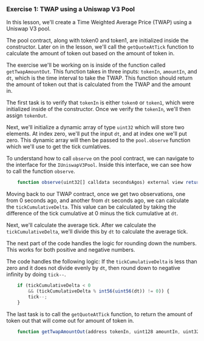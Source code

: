 ### Exercise 1: TWAP using a Uniswap V3 Pool

In this lesson, we'll create a Time Weighted Average Price (TWAP) using a Uniswap V3 pool.

The pool contract, along with token0 and token1, are initialized inside the constructor. Later on in the lesson, we'll call the `getQuoteAtTick` function to calculate the amount of token out based on the amount of token in.

The exercise we'll be working on is inside of the function called `getTwapAmountOut`. This function takes in three inputs: `tokenIn`, `amountIn`, and `dt`, which is the time interval to take the TWAP. This function should return the amount of token out that is calculated from the TWAP and the amount in.

The first task is to verify that `tokenIn` is either `token0` or `token1`, which were initialized inside of the constructor. Once we verify the `tokenIn`, we'll then assign `tokenOut`.

Next, we'll initialize a dynamic array of type `uint32` which will store two elements. At index zero, we'll put the input `dt`, and at index one we'll put zero. This dynamic array will then be passed to the `pool.observe` function which we'll use to get the tick cumlatives.

To understand how to call `observe` on the pool contract, we can navigate to the interface for the `IUniswapV3Pool`. Inside this interface, we can see how to call the function `observe`.

```javascript
    function observe(uint32[] calldata secondsAgos) external view returns (int56[] memory tickCumulatives, uint160[] memory secondsPerLiquidityCumulativeX128s);
```

Moving back to our TWAP contract, once we get two observations, one from 0 seconds ago, and another from `dt` seconds ago, we can calculate the `tickCumulativeDelta`. This value can be calculated by taking the difference of the tick cumulative at 0 minus the tick cumulative at `dt`.

Next, we'll calculate the average tick. After we calculate the `tickCumulativeDelta`, we'll divide this by `dt` to calculate the average tick.

The next part of the code handles the logic for rounding down the numbers. This works for both positive and negative numbers.

The code handles the following logic: If the `tickCumulativeDelta` is less than zero and it does not divide evenly by `dt`, then round down to negative infinity by doing `tick--`.

```javascript
    if (tickCumulativeDelta < 0
        && (tickCumulativeDelta % int56(uint56(dt)) != 0)) {
        tick--;
    }
```

The last task is to call the `getQuoteAtTick` function, to return the amount of token out that will come out for amount of token in.

```javascript
    function getTwapAmountOut(address tokenIn, uint128 amountIn, uint32 dt) external view returns (uint256 amountOut){
```
